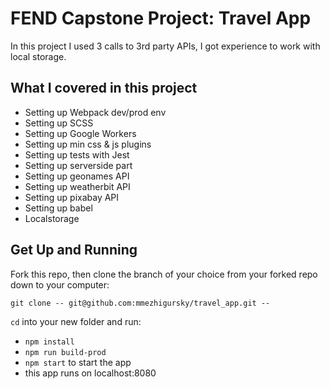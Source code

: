 # FEND Capstone Project: Travel App

In this project I used 3 calls to 3rd party APIs, I got experience to work with local storage.


## What I covered in this project

- Setting up Webpack dev/prod env
- Setting up SCSS
- Setting up Google Workers 
- Setting up min css & js plugins 
- Setting up tests with Jest 
- Setting up serverside part  
- Setting up geonames API  
- Setting up weatherbit API  
- Setting up pixabay API  
- Setting up babel
- Localstorage

## Get Up and Running

Fork this repo, then clone the branch of your choice from your forked repo down to your computer:

```
git clone -- git@github.com:mmezhigursky/travel_app.git --
```

`cd` into your new folder and run:
- ```npm install```
- ```npm run build-prod```
- ```npm start``` to start the app
- this app runs on localhost:8080
